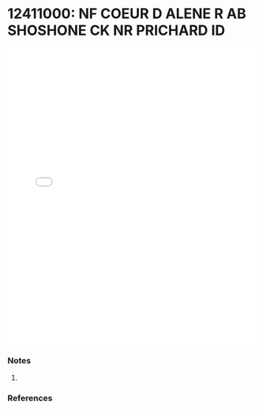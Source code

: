 # 12411000: NF COEUR D ALENE R AB SHOSHONE CK NR PRICHARD ID

<iframe src="/distribution_estimation/_static/stations/12411000_fdc.html" width="100%" height="600" frameborder="0"></iframe>

### Notes
1. 

### References

